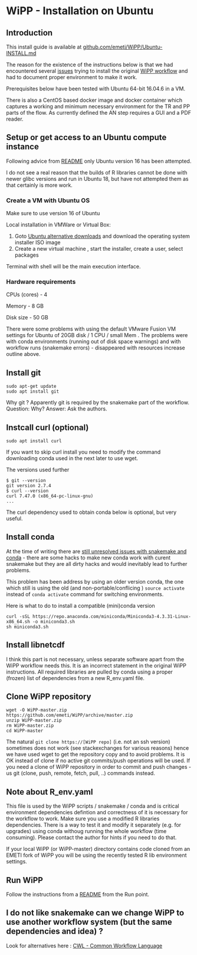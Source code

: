 # WiPP - Installation on Ubuntu

## Introduction

This install guide is available at [github.com/emeti/WiPP/Ubuntu-INSTALL.md](https://github.com/emeti/WiPP/Ubuntu-INSTALL.md)

The reason for the existence of the instructions below is that we had encountered several [issues](https://github.com/bihealth/WiPP/issues)  trying to install the original [WiPP workflow](https://github.com/bihealth/WiPP) and had to document proper environment to make it work.

Prerequisites below have been tested with Ubuntu 64-bit 16.04.6 in a VM.

There is also a CentOS based docker image and docker container which captures a working and minimum necessary environment for the  TR and PP parts of the flow. As currently defined the AN step requires a GUI and a PDF reader.

## Setup or get access to an Ubuntu compute instance

Following advice from [README](./REAMDE.md) only Ubuntu version 16 has been attempted. 

I do not see a real reason that the builds of R libraries cannot be done with newer glibc versions and run in Ubuntu 18, but have not attempted them as that certainly is more work.

### Create a VM with Ubuntu OS

Make sure to use version 16 of Ubuntu

Local installation in VMWare or Virtual Box:

1. Goto [Ubuntu alternative downloads](https://ubuntu.com/download/alternative-downloads) and download the operating system installer ISO image
2. Create a new virtual machine , start the installer, create a user, select packages

Terminal with shell will be the main execution interface.

### Hardware requirements

CPUs (cores) - 4

Memory - 8 GB

Disk size - 50 GB 

There were some problems with using the default VMware Fusion VM settings for Ubuntu of 20GB disk / 1 CPU / small Mem . 
The problems were with conda environments (running out of disk space warnings) and with workflow runs (snakemake errors) - disappeared with resources increase outline above.

## Install git

```
sudo apt-get update
sudo apt install git
```
Why git ? Apparently git is required by the snakemake part of the workflow. Question: Why? Answer: Ask the authors.

## Instcall curl (optional)

```
sudo apt install curl
```

If you want to skip curl install you need to modify the command downloading conda used in the next later to use wget.

The versions used further
```
$ git --version
git version 2.7.4
$ curl --version
curl 7.47.0 (x86_64-pc-linux-gnu)
...
``` 

The curl dependency used to obtain conda below is optional, but very useful.


## Install conda

At the time of writing  there are [still unresolved issues with snakemake and conda](https://bitbucket.org/snakemake/snakemake/issues/1115/cannot-activate-conda-enironment-using ) - there are some hacks to make new conda work with curent snakemake but they are all dirty hacks and would inevitably lead to further problems.

This problem has been address by using an older version conda, the one which still is using the old (and non-portable/conflicing ) ``source activate`` instead of ``conda activate`` command for switching environments.

Here is what to do to install a compatible (mini)conda version 

```
curl -sSL https://repo.anaconda.com/miniconda/Miniconda3-4.3.31-Linux-x86_64.sh -o miniconda3.sh
sh miniconda3.sh
```

## Install libnetcdf

I think this part is not necessary, unless separate software apart from the WiPP workflow needs this. 
It is an incorrect statement in the original WiPP instructions.
All required libraries are pulled by conda using a proper (frozen) list of dependencies from a new R\_env.yaml file.


## Clone WiPP repository

```
wget -O WiPP-master.zip https://github.com/emeti/WiPP/archive/master.zip
unzip WiPP-master.zip
rm WiPP-master.zip
cd WiPP-master
```

The natural ``git clone https://[WiPP repo]`` (i.e. not an ssh version) sometimes does not work (see stackexchanges for various reasons) hence we have used wget to get the repository copy and to avoid problems. It is OK instead of clone if no active git commits/push operations will be used. If you need a clone of WiPP repository in order to commit and push changes - us git (clone, push, remote, fetch, pull, ..) commands instead.

## Note about R\_env.yaml

This file is used by the WiPP scripts / snakemake / conda and is critical environment dependencies defintion and correctness of it is necessary for the workflow to work. Make sure you use a modified R libraries dependencies. There is a way to test it and modify it separately (e.g. for upgrades) using conda withoug running the whole workflow (time consuming). Please contact the author for hints if you need to do that. 

If your local  WiPP (or WiPP-master) directory contains code cloned from an EMETI fork of WiPP you will be using the recently tested R lib environment settings.

## Run WiPP
Follow the instructions from a [README](../README.md) from the Run point.

## I do not like snakemake can we change WiPP to use another workflow system (but the same dependencies and idea) ?

Look for alternatives here : 
[CWL - Common Workflow Language ](https://github.com/common-workflow-language/common-workflow-language/wiki/Existing-Workflow-systems)


